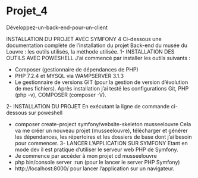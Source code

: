 # Projet_4
Développez-un-back-end-pour-un-client

INSTALLATION DU PROJET AVEC SYMFONY 4
Ci-dessous une documentation complète de l’installation du projet Back-end du musée du Louvre : les outils utilisés, la méthode utilisée. 
1-	INSTALLATION DES OUTILS AVEC POWESHELL
J’ai commencé par installer les outils suivants :
-	 Composer (gestionnaire de dépendances de PHP)
-	PHP 7.2.4 et MYSQL via WAMPSERVER 3.1.3
-	Le gestionnaire de versions GIT (pour la gestion de version d’évolution de mes fichiers).
Après installation j’ai testé les configurations Git, PHP (php -v), COMPOSER (composer -V).

2-	INSTALLATION DU PROJET
En exécutant la ligne de commande ci-dessous sur poweshell
-	composer create-project symfony/website-skeleton musseelouvre
Cela va me créer un nouveau projet (musseelouvre), télécharger et générer les dépendances, les répertoires et les dossiers de base dont j’ai besoin pour commencer.
3-	LANCER L’APPLICATION SUR SYMFONY 
Etant en mode dev il est pratique d’utiliser le serveur web PHP de Symfony.
-	Je commence par accéder à mon projet
cd musseelouvre
-	php bin/console server :run (pour le lancer le server PHP Symfony)   
-	http://localhost:8000/ pour lancer l’application sur un navigateur.

